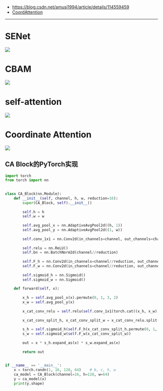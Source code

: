 - https://blog.csdn.net/amusi1994/article/details/114559459
- [CoordAttention](https://github.com/Andrew-Qibin/CoordAttention)



---

# **SENet**

![](https://img-blog.csdnimg.cn/img_convert/ee2e7503893ab4d1b801f15035e2b8c0.png)

# CBAM

![](https://img-blog.csdnimg.cn/img_convert/c6fa5c9d7b00eef406e525365303ed2f.png)

# self-attention

![](https://img-blog.csdnimg.cn/img_convert/51f956e9db45aa22a4711ecaa3821eb8.png)

# Coordinate Attention

![](https://img-blog.csdnimg.cn/img_convert/0eaa3720d36e592248ea3f57ce23d4aa.png)

## **CA Block的PyTorch实现**

```python
import torch
from torch import nn
 
 
class CA_Block(nn.Module):
    def __init__(self, channel, h, w, reduction=16):
        super(CA_Block, self).__init__()
 
        self.h = h
        self.w = w
 
        self.avg_pool_x = nn.AdaptiveAvgPool2d((h, 1))
        self.avg_pool_y = nn.AdaptiveAvgPool2d((1, w))
 
        self.conv_1x1 = nn.Conv2d(in_channels=channel, out_channels=channel//reduction, kernel_size=1, stride=1, bias=False)
 
        self.relu = nn.ReLU()
        self.bn = nn.BatchNorm2d(channel//reduction)
 
        self.F_h = nn.Conv2d(in_channels=channel//reduction, out_channels=channel, kernel_size=1, stride=1, bias=False)
        self.F_w = nn.Conv2d(in_channels=channel//reduction, out_channels=channel, kernel_size=1, stride=1, bias=False)
 
        self.sigmoid_h = nn.Sigmoid()
        self.sigmoid_w = nn.Sigmoid()
 
    def forward(self, x):
 
        x_h = self.avg_pool_x(x).permute(0, 1, 3, 2)
        x_w = self.avg_pool_y(x)
 
        x_cat_conv_relu = self.relu(self.conv_1x1(torch.cat((x_h, x_w), 3)))
 
        x_cat_conv_split_h, x_cat_conv_split_w = x_cat_conv_relu.split([self.h, self.w], 3)
 
        s_h = self.sigmoid_h(self.F_h(x_cat_conv_split_h.permute(0, 1, 3, 2)))
        s_w = self.sigmoid_w(self.F_w(x_cat_conv_split_w))
 
        out = x * s_h.expand_as(x) * s_w.expand_as(x)
 
        return out
 
 
if __name__ == '__main__':
    x = torch.randn(1, 16, 128, 64)    # b, c, h, w
    ca_model = CA_Block(channel=16, h=128, w=64)
    y = ca_model(x)
    print(y.shape)
```

